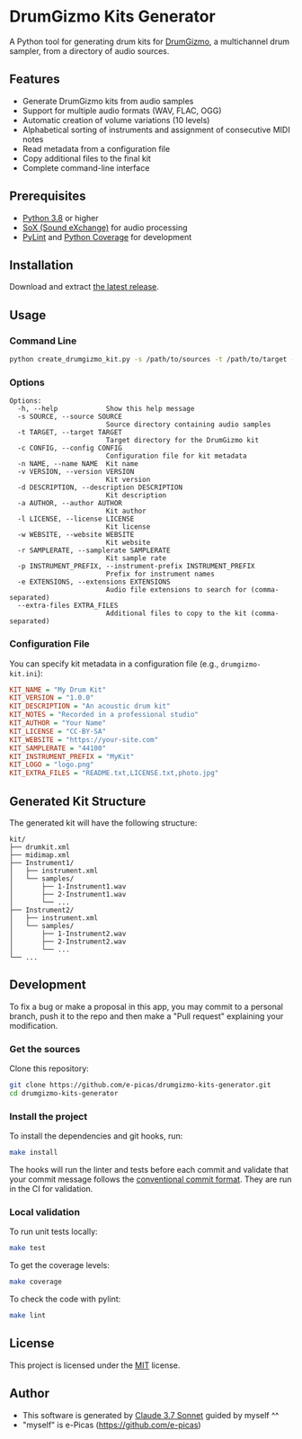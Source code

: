 # DrumGizmo Kits Generator

A Python tool for generating drum kits for [DrumGizmo](https://drumgizmo.org/), a multichannel drum sampler, from a directory of audio sources.

## Features

- Generate DrumGizmo kits from audio samples
- Support for multiple audio formats (WAV, FLAC, OGG)
- Automatic creation of volume variations (10 levels)
- Alphabetical sorting of instruments and assignment of consecutive MIDI notes
- Read metadata from a configuration file
- Copy additional files to the final kit
- Complete command-line interface

## Prerequisites

- [Python 3.8](https://www.python.org/downloads/) or higher
- [SoX (Sound eXchange)](https://sourceforge.net/projects/sox/) for audio processing
- [PyLint](https://pypi.org/project/pylint/) and [Python Coverage](https://coverage.readthedocs.io/) for development

## Installation

Download and extract [the latest release](https://github.com/e-picas/drumgizmo-kits-generator/releases).

## Usage

### Command Line

```bash
python create_drumgizmo_kit.py -s /path/to/sources -t /path/to/target -c /path/to/config.ini
```

### Options

```
Options:
  -h, --help            Show this help message
  -s SOURCE, --source SOURCE
                        Source directory containing audio samples
  -t TARGET, --target TARGET
                        Target directory for the DrumGizmo kit
  -c CONFIG, --config CONFIG
                        Configuration file for kit metadata
  -n NAME, --name NAME  Kit name
  -v VERSION, --version VERSION
                        Kit version
  -d DESCRIPTION, --description DESCRIPTION
                        Kit description
  -a AUTHOR, --author AUTHOR
                        Kit author
  -l LICENSE, --license LICENSE
                        Kit license
  -w WEBSITE, --website WEBSITE
                        Kit website
  -r SAMPLERATE, --samplerate SAMPLERATE
                        Kit sample rate
  -p INSTRUMENT_PREFIX, --instrument-prefix INSTRUMENT_PREFIX
                        Prefix for instrument names
  -e EXTENSIONS, --extensions EXTENSIONS
                        Audio file extensions to search for (comma-separated)
  --extra-files EXTRA_FILES
                        Additional files to copy to the kit (comma-separated)
```

### Configuration File

You can specify kit metadata in a configuration file (e.g., `drumgizmo-kit.ini`):

```ini
KIT_NAME = "My Drum Kit"
KIT_VERSION = "1.0.0"
KIT_DESCRIPTION = "An acoustic drum kit"
KIT_NOTES = "Recorded in a professional studio"
KIT_AUTHOR = "Your Name"
KIT_LICENSE = "CC-BY-SA"
KIT_WEBSITE = "https://your-site.com"
KIT_SAMPLERATE = "44100"
KIT_INSTRUMENT_PREFIX = "MyKit"
KIT_LOGO = "logo.png"
KIT_EXTRA_FILES = "README.txt,LICENSE.txt,photo.jpg"
```

## Generated Kit Structure

The generated kit will have the following structure:

```
kit/
├── drumkit.xml
├── midimap.xml
├── Instrument1/
│   ├── instrument.xml
│   └── samples/
│       ├── 1-Instrument1.wav
│       ├── 2-Instrument1.wav
│       └── ...
├── Instrument2/
│   ├── instrument.xml
│   └── samples/
│       ├── 1-Instrument2.wav
│       ├── 2-Instrument2.wav
│       └── ...
└── ...
```

## Development

To fix a bug or make a proposal in this app, you may commit to a personal branch, push it to the repo and then
make a "Pull request" explaining your modification.

### Get the sources

Clone this repository:

```bash
git clone https://github.com/e-picas/drumgizmo-kits-generator.git
cd drumgizmo-kits-generator
```

### Install the project

To install the dependencies and git hooks, run:

```bash
make install
```

The hooks will run the linter and tests before each commit and validate that your commit message follows the [conventional commit format](https://www.conventionalcommits.org/en/v1.0.0/). They are run in the CI for validation.

### Local validation

To run unit tests locally:

```bash
make test
```

To get the coverage levels:

```bash
make coverage
```

To check the code with pylint:

```bash
make lint
```

## License

This project is licensed under the [MIT](LICENSE) license.

## Author

- This software is generated by [Claude 3.7 Sonnet](https://claude.ai/) guided by myself ^^
- "myself" is e-Picas (<https://github.com/e-picas>)
